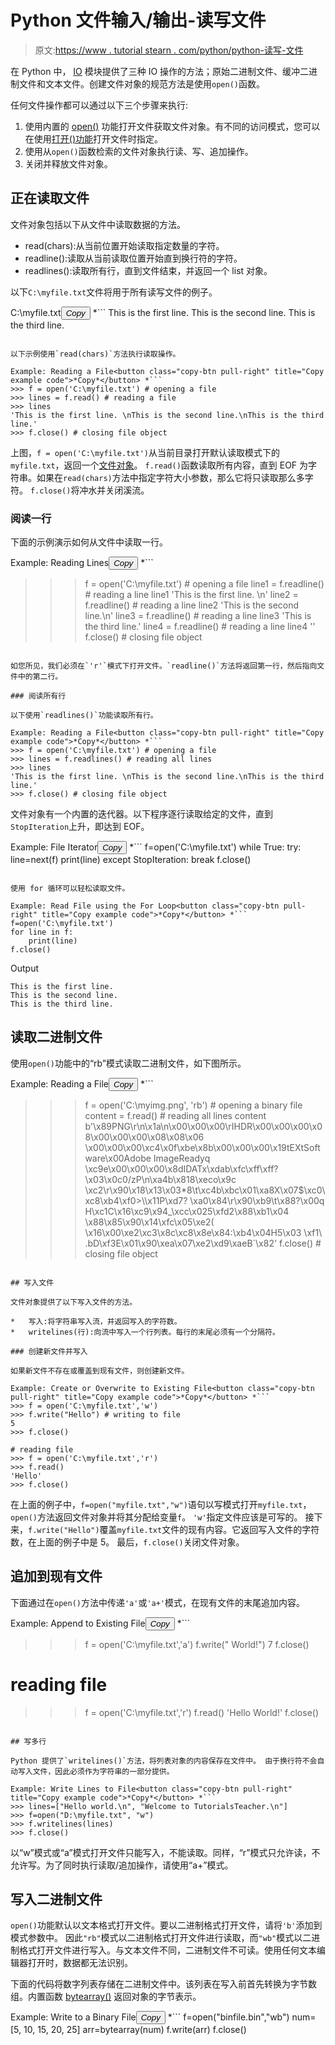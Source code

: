 # Python 文件输入/输出-读写文件

> 原文:[https://www . tutorial stearn . com/python/python-读写-文件](https://www.tutorialsteacher.com/python/python-read-write-file)

在 Python 中， [IO](https://docs.python.org/3/library/io.html#module-io) 模块提供了三种 IO 操作的方法；原始二进制文件、缓冲二进制文件和文本文件。创建文件对象的规范方法是使用`open()`函数。

任何文件操作都可以通过以下三个步骤来执行:

1.  使用内置的 [open()](/python/open-method) 功能打开文件获取文件对象。有不同的访问模式，您可以在使用[打开()功能](/python/open-method)打开文件时指定。
2.  使用从`open()`函数检索的文件对象执行读、写、追加操作。
3.  关闭并释放文件对象。

## 正在读取文件

文件对象包括以下从文件中读取数据的方法。

*   read(chars):从当前位置开始读取指定数量的字符。
*   readline():读取从当前读取位置开始直到换行符的字符。
*   readlines():读取所有行，直到文件结束，并返回一个 list 对象。

以下`C:\myfile.txt`文件将用于所有读写文件的例子。

C:\myfile.txt<button class="copy-btn pull-right" title="Copy example code">*Copy*</button> *```
This is the first line. 
This is the second line.
This is the third line. 
```

以下示例使用`read(chars)`方法执行读取操作。

Example: Reading a File<button class="copy-btn pull-right" title="Copy example code">*Copy*</button> *```
>>> f = open('C:\myfile.txt') # opening a file
>>> lines = f.read() # reading a file
>>> lines
'This is the first line. \nThis is the second line.\nThis is the third line.'
>>> f.close() # closing file object 
```

上图，`f = open('C:\myfile.txt')`从当前目录打开默认读取模式下的`myfile.txt`，返回一个[文件对象](https://docs.python.org/3/glossary.html#term-file-object)。 `f.read()`函数读取所有内容，直到 EOF 为字符串。如果在`read(chars)`方法中指定字符大小参数，那么它将只读取那么多字符。 `f.close()`将冲水并关闭溪流。

### 阅读一行

下面的示例演示如何从文件中读取一行。

Example: Reading Lines<button class="copy-btn pull-right" title="Copy example code">*Copy*</button> *```
>>> f = open('C:\myfile.txt') # opening a file
>>> line1 = f.readline() # reading a line
>>> line1
'This is the first line. \n'
>>> line2 = f.readline() # reading a line
>>> line2
'This is the second line.\n'
>>> line3 = f.readline() # reading a line
>>> line3
'This is the third line.'
>>> line4 = f.readline() # reading a line
>>> line4
''
>>> f.close() # closing file object 
```

如您所见，我们必须在`'r'`模式下打开文件。`readline()`方法将返回第一行，然后指向文件中的第二行。

### 阅读所有行

以下使用`readlines()`功能读取所有行。

Example: Reading a File<button class="copy-btn pull-right" title="Copy example code">*Copy*</button> *```
>>> f = open('C:\myfile.txt') # opening a file
>>> lines = f.readlines() # reading all lines
>>> lines
'This is the first line. \nThis is the second line.\nThis is the third line.'
>>> f.close() # closing file object 
```

文件对象有一个内置的迭代器。以下程序逐行读取给定的文件，直到`StopIteration`上升，即达到 EOF。

Example: File Iterator<button class="copy-btn pull-right" title="Copy example code">*Copy*</button> *```
f=open('C:\myfile.txt')
while True:
    try:
        line=next(f)
        print(line)
    except StopIteration:
        break
f.close() 
```

使用 for 循环可以轻松读取文件。

Example: Read File using the For Loop<button class="copy-btn pull-right" title="Copy example code">*Copy*</button> *```
f=open('C:\myfile.txt')
for line in f:
    print(line)
f.close() 
```

Output

```
This is the first line. 
This is the second line.
This is the third line. 
```

## 读取二进制文件

使用`open()`功能中的“rb”模式读取二进制文件，如下图所示。

Example: Reading a File<button class="copy-btn pull-right" title="Copy example code">*Copy*</button> *```
>>> f = open('C:\myimg.png', 'rb') # opening a binary file
>>> content = f.read() # reading all lines
>>> content
b'\x89PNG\r\n\x1a\n\x00\x00\x00\rIHDR\x00\x00\x00\x08\x00\x00\x00\x08\x08\x06
\x00\x00\x00\xc4\x0f\xbe\x8b\x00\x00\x00\x19tEXtSoftware\x00Adobe ImageReadyq
\xc9e\x00\x00\x00\x8dIDATx\xdab\xfc\xff\xff?\x03\x0c0/zP\n\xa4b\x818\xeco\x9c
\xc2\r\x90\x18\x13\x03*8\t\xc4b\xbc\x01\xa8X\x07$\xc0\xc8\xb4\xf0>\\\x11P\xd7?
\xa0\x84\r\x90\xb9\t\x88?\x00q H\xc1C\x16\xc9\x94_\xcc\x025\xfd2\x88\xb1\x04
\x88\x85\x90\x14\xfc\x05\xe2( \x16\x00\xe2\xc3\x8c\xc8\x8e\x84:\xb4\x04H5\x03
\xf1\\ .bD\xf3E\x01\x90\xea\x07\xe2\xd9\xaeB`\x82'
>>> f.close() # closing file object 
```

## 写入文件

文件对象提供了以下写入文件的方法。

*   写入:将字符串写入流，并返回写入的字符数。
*   writelines(行):向流中写入一个行列表。每行的末尾必须有一个分隔符。

### 创建新文件并写入

如果新文件不存在或覆盖到现有文件，则创建新文件。

Example: Create or Overwrite to Existing File<button class="copy-btn pull-right" title="Copy example code">*Copy*</button> *```
>>> f = open('C:\myfile.txt','w')
>>> f.write("Hello") # writing to file
5
>>> f.close()

# reading file
>>> f = open('C:\myfile.txt','r') 
>>> f.read()
'Hello'
>>> f.close() 
```

在上面的例子中，`f=open("myfile.txt","w")`语句以写模式打开`myfile.txt`，`open()`方法返回文件对象并将其分配给变量`f`。 `'w'`指定文件应该是可写的。 接下来，`f.write("Hello")`覆盖`myfile.txt`文件的现有内容。它返回写入文件的字符数，在上面的例子中是 5。 最后，`f.close()`关闭文件对象。

## 追加到现有文件

下面通过在`open()`方法中传递`'a'`或`'a+'`模式，在现有文件的末尾追加内容。

Example: Append to Existing File<button class="copy-btn pull-right" title="Copy example code">*Copy*</button> *```
>>> f = open('C:\myfile.txt','a')
>>> f.write(" World!")
7
>>> f.close()

# reading file
>>> f = open('C:\myfile.txt','r') 
>>> f.read()
'Hello World!'
>>> f.close() 
```

## 写多行

Python 提供了`writelines()`方法，将列表对象的内容保存在文件中。 由于换行符不会自动写入文件，因此必须作为字符串的一部分提供。

Example: Write Lines to File<button class="copy-btn pull-right" title="Copy example code">*Copy*</button> *```
>>> lines=["Hello world.\n", "Welcome to TutorialsTeacher.\n"]
>>> f=open("D:\myfile.txt", "w")
>>> f.writelines(lines)
>>> f.close() 
```

以“w”模式或“a”模式打开文件只能写入，不能读取。同样，“r”模式只允许读，不允许写。为了同时执行读取/追加操作，请使用“a+”模式。

## 写入二进制文件

`open()`功能默认以文本格式打开文件。要以二进制格式打开文件，请将`'b'`添加到模式参数中。 因此`"rb"`模式以二进制格式打开文件进行读取，而`"wb"`模式以二进制格式打开文件进行写入。与文本文件不同，二进制文件不可读。使用任何文本编辑器打开时，数据都无法识别。

下面的代码将数字列表存储在二进制文件中。该列表在写入前首先转换为字节数组。内置函数 [bytearray()](/python/bytearray-method) 返回对象的字节表示。

Example: Write to a Binary File<button class="copy-btn pull-right" title="Copy example code">*Copy*</button> *```
f=open("binfile.bin","wb")
num=[5, 10, 15, 20, 25]
arr=bytearray(num)
f.write(arr)
f.close() 
```

